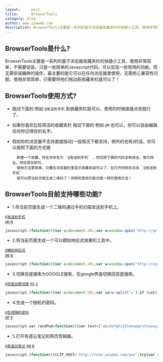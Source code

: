 ```yaml
---
layout:     post
title:      BrowserTools
category: blog
author: www.iswweb.com
description: BrowserTools主要是一系列的基于浏览器收藏夹栏的快捷小工具，使用非常简单，不需要安装。
---
```



## BrowserTools是什么?
BrowserTools主要是一系列的基于浏览器收藏夹栏的快捷小工具，使用非常简单，不需要安装，只是一些简单的Javascript代码，可以实现一些常用的功能，而无需安装臃肿的插件。最主要的是它可以在任何浏览器里使用，无需担心兼容性问题，使用非常简单，只需要将他们拖动到收藏夹栏就可以了！

## BrowserTools使用方式?

* 拖动下面的 例如 `@发送到手机` 到收藏夹栏就可以，使用的时候直接点击就行了。
* 如果你喜欢比较简洁的收藏夹栏 拖动下面的 例如 `@M` 也可以，你可以自由编辑任何你记得住的名字。
* 假如你的浏览器不支持直接拖动\(一般情况下都支持，例外的也有\)的话，你可以按照下面的方式做

		新建一个收藏，将名字命名为 `@发送到手机` ，然后把下面的代码复制进去，做为网址，然后保存即可。
		使用方法更简单，只要在浏览器栏里显示收藏夹就可以了，在打开的网页点击 `@发送到手机`
		就可以把当前页面生成二维码了！同样的其他功能也是一样的使用方法！

## BrowserTools目前支持哪些功能?

* 1.将当前页面生成一个二维码通过手机扫描发送到手机上。

<a href="javascript:(function(){var u=document.URL;var w=window.open('http://qr.liantu.com/api.php?text='+encodeURIComponent(u),'_blank');w.focus();})();">`@发送到手机`</a>   
<a href="javascript:(function(){var u=document.URL;var w=window.open('http://qr.liantu.com/api.php?text='+encodeURIComponent(u),'_blank');w.focus();})();">`@M`</a>
<a href="javascript:(function(){var u=document.URL;var w=window.open('http://qr.liantu.com/api.php?text='+encodeURIComponent(u),'_blank');w.focus();})();">`M`</a>

```javascript
javascript:(function(){var u=document.URL;var w=window.open('http://qr.liantu.com/api.php?text='+encodeURIComponent(u),'_blank');w.focus();})();
```

* 2.将当前页面生成一个可以模拟响应式效果的工具中。

<a href="javascript:(function(){var u=document.URL;var w=window.open('http://xys.iswweb.com/?url='+encodeURIComponent(u),'_blank');w.focus();})();">`@模拟响应式`</a>  
<a href="javascript:(function(){var u=document.URL;var w=window.open('http://xys.iswweb.com/?url='+encodeURIComponent(u),'_blank');w.focus();})();">`@B`</a>
<a href="javascript:(function(){var u=document.URL;var w=window.open('http://xys.iswweb.com/?url='+encodeURIComponent(u),'_blank');w.focus();})();">`B`</a>

```javascript
javascript:(function(){var u=document.URL;var w=window.open('http://xys.iswweb.com/?url='+encodeURIComponent(u),'_blank');w.focus();})();
```


* 3.切换百度搜索为GOOGLE搜索，在google界面切换回百度搜索。

<a href="javascript:(function(){var u=document.URL;var ua=u.split('=');if (ua[0].indexOf('baidu')>0){var ub=u.split('wd=');var uc=ub[1].split('&');var nu='http://guge.hntvchina.com/search?hl=zh-CN&q='+uc[0];}else{var ub=ua[2].split('&');nu='https://www.baidu.com/s?wd='+ub[0];}location=nu;})();">`@百度谷歌切换`</a> 
<a href="javascript:(function(){var u=document.URL;var ua=u.split('=');if (ua[0].indexOf('baidu')>0){var ub=u.split('wd=');var uc=ub[1].split('&');var nu='http://guge.hntvchina.com/search?hl=zh-CN&q='+uc[0];}else{var ub=ua[2].split('&');nu='https://www.baidu.com/s?wd='+ub[0];}location=nu;})();">`@S`</a>
<a href="javascript:(function(){var u=document.URL;var ua=u.split('=');if (ua[0].indexOf('baidu')>0){var ub=u.split('wd=');var uc=ub[1].split('&');var nu='http://guge.hntvchina.com/search?hl=zh-CN&q='+uc[0];}else{var ub=ua[2].split('&');nu='https://www.baidu.com/s?wd='+ub[0];}location=nu;})();">`S`</a>

```javascript
javascript:(function(){var u=document.URL;var ua=u.split('=');if (ua[0].indexOf('baidu')>0){var ub=u.split('wd=');var uc=ub[1].split('&');var nu='http://guge.hntvchina.com/search?hl=zh-CN&q='+uc[0];}else{var ub=ua[2].split('&');nu='https://www.baidu.com/s?wd='+ub[0];}location=nu;})();
```

* 4.生成一个随机的密码。

<a href="javascript:var randPwd=function(){var text=['abcdefghijklmnopqrstuvwxyz','ABCDEFGHIJKLMNOPQRSTUVWXYZ','1234567890'];var rand=function(min,max){return Math.floor(Math.max(min,Math.random()*(max+1)))};var len=rand(10,12);var pw='';for(i=0;i<len;++i){var strpos=rand(0,2);pw+=text[strpos].charAt(rand(0,text[strpos].length))}return pw};var pwd=randPwd();if(window.clipboardData){window.clipboardData.setData('Text',pwd);};var p=prompt('请复制密码',pwd);if(p){alert(p);};">`@生成随机密码`</a>  
<a href="javascript:var randPwd=function(){var text=['abcdefghijklmnopqrstuvwxyz','ABCDEFGHIJKLMNOPQRSTUVWXYZ','1234567890'];var rand=function(min,max){return Math.floor(Math.max(min,Math.random()*(max+1)))};var len=rand(10,12);var pw='';for(i=0;i<len;++i){var strpos=rand(0,2);pw+=text[strpos].charAt(rand(0,text[strpos].length))}return pw};var pwd=randPwd();if(window.clipboardData){window.clipboardData.setData('Text',pwd);};var p=prompt('请复制密码',pwd);if(p){alert(p);};">`@P`</a>
<a href="javascript:var randPwd=function(){var text=['abcdefghijklmnopqrstuvwxyz','ABCDEFGHIJKLMNOPQRSTUVWXYZ','1234567890'];var rand=function(min,max){return Math.floor(Math.max(min,Math.random()*(max+1)))};var len=rand(10,12);var pw='';for(i=0;i<len;++i){var strpos=rand(0,2);pw+=text[strpos].charAt(rand(0,text[strpos].length))}return pw};var pwd=randPwd();if(window.clipboardData){window.clipboardData.setData('Text',pwd);};var p=prompt('请复制密码',pwd);if(p){alert(p);};">`P`</a>

```javascript
javascript:var randPwd=function(){var text=['abcdefghijklmnopqrstuvwxyz','ABCDEFGHIJKLMNOPQRSTUVWXYZ','1234567890'];var rand=function(min,max){return Math.floor(Math.max(min,Math.random()*(max+1)))};var len=rand(10,12);var pw='';for(i=0;i<len;++i){var strpos=rand(0,2);pw+=text[strpos].charAt(rand(0,text[strpos].length))}return pw};var pwd=randPwd();if(window.clipboardData){window.clipboardData.setData('Text',pwd);};var p=prompt('请复制密码',pwd);if(p){alert(p);};
```

* 5.打开有道云笔记的网页剪辑器。

<a href="javascript:(function(){CLIP_HOST='http://note.youdao.com/yws';try{var x=document.createElement('SCRIPT');x.type='text/javascript';x.src=CLIP_HOST+'/YNoteClipper.js?'+(new Date().getTime()/100000);x.charset='utf-8';document.getElementsByTagName('head')[0].appendChild(x);}catch(e){alert(e);}})();">`@有道云笔记`</a> 
<a href="javascript:(function(){CLIP_HOST='http://note.youdao.com/yws';try{var x=document.createElement('SCRIPT');x.type='text/javascript';x.src=CLIP_HOST+'/YNoteClipper.js?'+(new Date().getTime()/100000);x.charset='utf-8';document.getElementsByTagName('head')[0].appendChild(x);}catch(e){alert(e);}})();">`@N`</a>
<a href="javascript:(function(){CLIP_HOST='http://note.youdao.com/yws';try{var x=document.createElement('SCRIPT');x.type='text/javascript';x.src=CLIP_HOST+'/YNoteClipper.js?'+(new Date().getTime()/100000);x.charset='utf-8';document.getElementsByTagName('head')[0].appendChild(x);}catch(e){alert(e);}})();">`N`</a>

```javascript
javascript:(function(){CLIP_HOST='http://note.youdao.com/yws';try{var x=document.createElement('SCRIPT');x.type='text/javascript';x.src=CLIP_HOST+'/YNoteClipper.js?'+(new Date().getTime()/100000);x.charset='utf-8';document.getElementsByTagName('head')[0].appendChild(x);}catch(e){alert(e);}})();
```

